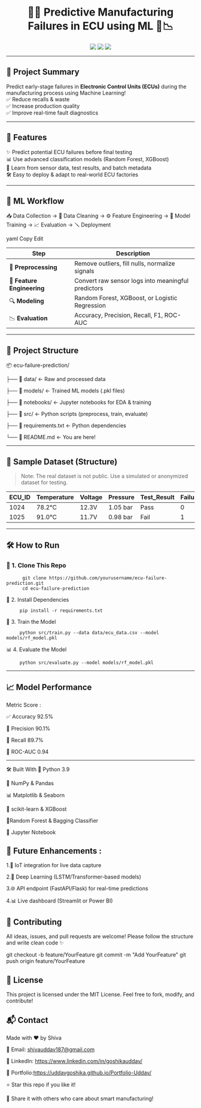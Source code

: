 <h1 align="center">🔧🔮 Predictive Manufacturing Failures in ECU using ML 🚗📉</h1>

<p align="center">
  <img src="https://img.shields.io/badge/ML-ECU%20Failure%20Prediction-blue?style=for-the-badge&logo=python" />
  <img src="https://img.shields.io/badge/Python-3.9-yellow?style=for-the-badge&logo=python" />
  <img src="https://img.shields.io/badge/Status-Active-brightgreen?style=for-the-badge" />
</p>

---

## 📘 Project Summary

Predict early-stage failures in **Electronic Control Units (ECUs)** during the manufacturing process using Machine Learning!  
✅ Reduce recalls & waste  
✅ Increase production quality  
✅ Improve real-time fault diagnostics

---

## 🚀 Features

✨ Predict potential ECU failures before final testing  
📊 Use advanced classification models (Random Forest, XGBoost)  
🧠 Learn from sensor data, test results, and batch metadata  
🛠 Easy to deploy & adapt to real-world ECU factories

---

## 🧠 ML Workflow

📥 Data Collection → 🧹 Data Cleaning → ⚙️ Feature Engineering → 🤖 Model Training → 📈 Evaluation → 🪛 Deployment

yaml
Copy
Edit

| Step | Description |
|------|-------------|
| 🧽 **Preprocessing** | Remove outliers, fill nulls, normalize signals |
| 🧬 **Feature Engineering** | Convert raw sensor logs into meaningful predictors |
| 🔍 **Modeling** | Random Forest, XGBoost, or Logistic Regression |
| 📉 **Evaluation** | Accuracy, Precision, Recall, F1, ROC-AUC |

---

## 📁 Project Structure

📦 ecu-failure-prediction/

├── 📂 data/ ← Raw and processed data

├── 📂 models/ ← Trained ML models (.pkl files)

├── 📂 notebooks/ ← Jupyter notebooks for EDA & training

├── 📂 src/ ← Python scripts (preprocess, train, evaluate)

├── 📄 requirements.txt ← Python dependencies

└── 📄 README.md ← You are here!


---

## 🧪 Sample Dataset (Structure)

> Note: The real dataset is not public. Use a simulated or anonymized dataset for testing.

| ECU_ID | Temperature | Voltage | Pressure | Test_Result | Failure |
|--------|-------------|---------|----------|-------------|---------|
| 1024   | 78.2°C      | 12.3V   | 1.05 bar | Pass        | 0       |
| 1025   | 91.0°C      | 11.7V   | 0.98 bar | Fail        | 1       |

---

## 🛠 How to Run

### 🔧 1. Clone This Repo


          git clone https://github.com/yourusername/ecu-failure-prediction.git
          cd ecu-failure-prediction

🐍 2. Install Dependencies

         pip install -r requirements.txt

🤖 3. Train the Model
      
         python src/train.py --data data/ecu_data.csv --model models/rf_model.pkl

📊 4. Evaluate the Model
       
         python src/evaluate.py --model models/rf_model.pkl

--- 
##  📈 Model Performance

Metric Score :

✅ Accuracy	92.5%

🎯 Precision	90.1%

🔁 Recall	89.7%

🧪 ROC-AUC	0.94

---
🛠️ Built With
🐍 Python 3.9

🧮 NumPy & Pandas

📊 Matplotlib & Seaborn

🤖 scikit-learn & XGBoost

📌Random Forest & Bagging Classifier

📓 Jupyter Notebook

## 🔮 Future Enhancements :

1.📡 IoT integration for live data capture

2.🧠 Deep Learning (LSTM/Transformer-based models)

3.🌐 API endpoint (FastAPI/Flask) for real-time predictions

4.📊 Live dashboard (Streamlit or Power BI)

## 🤝 Contributing
All ideas, issues, and pull requests are welcome!
Please follow the structure and write clean code ✨

git checkout -b feature/YourFeature
git commit -m "Add YourFeature"
git push origin feature/YourFeature

## 📜 License
This project is licensed under the MIT License.
Feel free to fork, modify, and contribute!

## 📬 Contact
Made with ❤️ by Shiva

📧 Email: shivauddav187@gmail.com

🔗 LinkedIn: https://www.linkedin.com/in/goshikauddav/

📁 Portfolio:https://uddavgoshika.github.io/Portfolio-Uddav/

⭐ Star this repo if you like it!

📢 Share it with others who care about smart manufacturing!
